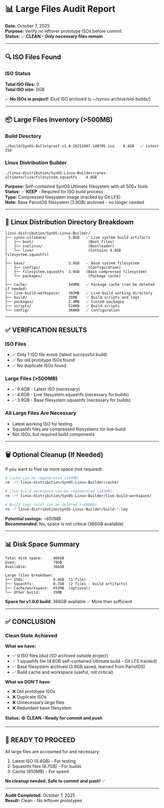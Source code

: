# 📊 Large Files Audit Report

**Date:** October 7, 2025  
**Purpose:** Verify no leftover prototype ISOs before commit  
**Status:** ✅ **CLEAN - Only necessary files remain**

---

## 🔍 ISO Files Found

### ISO Status

**Total ISO files:** 0  
**Total ISO size:** 0GB

✅ **No ISOs in project!** (Dud ISO archived to ~/synos-archive/old-builds/)

---

## 📦 Large Files Inventory (>500MB)

### Build Directory

```
./build/SynOS-Bulletproof-v1.0-20251007-140705.iso    9.4GB   ✅ Latest ISO
```

### Linux Distribution Builder

```text
./linux-distribution/SynOS-Linux-Builder/synos-ultimate/live/filesystem.squashfs    4.8GB
```

**Purpose:** Self-contained SynOS Ultimate filesystem with all 500+ tools  
**Status:** ✅ **KEEP** - Required for ISO build process  
**Type:** Compressed filesystem image (tracked by Git LFS)  
**Note:** Base ParrotOS filesystem (3.9GB) archived - no longer needed

---

## 📂 Linux Distribution Directory Breakdown

```
linux-distribution/SynOS-Linux-Builder/
├── synos-ultimate/          5.0GB   ✅ Live system build artifacts
│   ├── boot/                         (Boot files)
│   ├── isolinux/                     (Bootloader)
│   └── live/                         (Contains 4.8GB filesystem.squashfs)
│
├── base/                    3.9GB   ✅ Base system filesystem
│   ├── configs/                      (Configuration)
│   ├── filesystem.squashfs  3.9GB   (Base compressed filesystem)
│   └── packages/                     (Package cache)
│
├── cache/                   349MB   ✅ Package cache (can be deleted if needed)
├── live-build-workspace/    303MB   ✅ Live-build working directory
├── build/                   35MB    ✅ Build scripts and logs
├── packages/                2.4MB   ✅ Custom packages
├── scripts/                 524KB   ✅ Build scripts
└── config/                  368KB   ✅ Configuration
```

---

## ✅ VERIFICATION RESULTS

### ISO Files

-   ✅ Only 1 ISO file exists (latest successful build)
-   ✅ No old prototype ISOs found
-   ✅ No duplicate ISOs found

### Large Files (>500MB)

-   ✅ 9.4GB - Latest ISO (necessary)
-   ✅ 4.8GB - Live filesystem.squashfs (necessary for builds)
-   ✅ 3.9GB - Base filesystem.squashfs (necessary for builds)

### All Large Files Are Necessary

-   Latest working ISO for testing
-   Squashfs files are compressed filesystems for live-build
-   Not ISOs, but required build components

---

## 🗑️ Optional Cleanup (If Needed)

If you want to free up more space (not required):

```bash
# Cache can be regenerated (349MB)
rm -rf linux-distribution/SynOS-Linux-Builder/cache/

# Live-build workspace can be regenerated (303MB)
rm -rf linux-distribution/SynOS-Linux-Builder/live-build-workspace/

# Build logs (old) can be deleted (~600KB)
rm -f linux-distribution/SynOS-Linux-Builder/build-*.log
```

**Potential savings:** ~650MB  
**Recommended:** No, space is not critical (366GB available)

---

## 📊 Disk Space Summary

```
Total disk space:     466GB
Used:                 79GB
Available:            366GB

Large files breakdown:
├── ISOs:             9.4GB  (1 file)
├── Squashfs:         8.7GB  (2 files - build artifacts)
├── Cache/workspace:  652MB  (optional)
└── Other build:      35MB
```

**Space for v1.0.0 build:** 366GB available ✅ More than sufficient

---

## ✅ CONCLUSION

### Clean State Achieved

**What we have:**

-   ✅ 0 ISO files (dud ISO archived outside project)
-   ✅ 1 squashfs file (4.8GB self-contained Ultimate build - Git LFS tracked)
-   ✅ Base filesystem archived (3.9GB saved, learned from ParrotOS)
-   ✅ Build cache and workspace (useful, not critical)

**What we DON'T have:**

-   ❌ Old prototype ISOs
-   ❌ Duplicate ISOs
-   ❌ Unnecessary large files
-   ❌ Redundant base filesystem

**Status:** 🟢 **CLEAN - Ready for commit and push**

---

## 🚀 READY TO PROCEED

All large files are accounted for and necessary:

1. Latest ISO (9.4GB) - For testing
2. Squashfs files (8.7GB) - For builds
3. Cache (650MB) - For speed

**No cleanup needed. Safe to commit and push!** ✅

---

**Audit Completed:** October 7, 2025  
**Result:** Clean - No leftover prototypes

